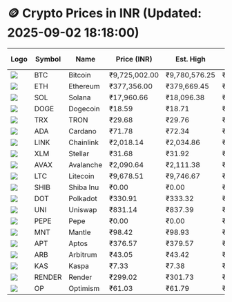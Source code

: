 # 🪙 Crypto Prices in INR (Updated: 2025-09-02 18:18:00)

| Logo | Symbol | Name       | Price (INR) | Est. High | Est. Low | Gross Profit | Fees | Net Profit | ROI % |
|------|--------|------------|-------------|-----------|----------|---------------|------|-------------|--------|
| ![](https://coin-images.coingecko.com/coins/images/1/large/bitcoin.png?1696501400) | BTC    | Bitcoin    | ₹9,725,002.00 | ₹9,780,576.25 | ₹9,669,427.75 | ₹1,149.48 | ₹200.00 | ₹949.48 | 0.95% |
| ![](https://coin-images.coingecko.com/coins/images/279/large/ethereum.png?1696501628) | ETH    | Ethereum   | ₹377,356.00 | ₹379,669.45 | ₹375,042.55 | ₹1,233.70 | ₹200.00 | ₹1,033.70 | 1.03% |
| ![](https://coin-images.coingecko.com/coins/images/4128/large/solana.png?1718769756) | SOL    | Solana     | ₹17,960.66 | ₹18,096.38 | ₹17,824.94 | ₹1,522.79 | ₹200.00 | ₹1,322.79 | 1.32% |
| ![](https://coin-images.coingecko.com/coins/images/5/large/dogecoin.png?1696501409) | DOGE   | Dogecoin   | ₹18.59 | ₹18.71 | ₹18.47 | ₹1,299.40 | ₹200.00 | ₹1,099.40 | 1.10% |
| ![](https://coin-images.coingecko.com/coins/images/1094/large/tron-logo.png?1696502193) | TRX    | TRON       | ₹29.68 | ₹29.76 | ₹29.60 | ₹557.48 | ₹200.00 | ₹357.48 | 0.36% |
| ![](https://coin-images.coingecko.com/coins/images/975/large/cardano.png?1696502090) | ADA    | Cardano    | ₹71.78 | ₹72.34 | ₹71.22 | ₹1,566.93 | ₹200.00 | ₹1,366.93 | 1.37% |
| ![](https://coin-images.coingecko.com/coins/images/877/large/chainlink-new-logo.png?1696502009) | LINK   | Chainlink  | ₹2,018.14 | ₹2,034.86 | ₹2,001.42 | ₹1,671.02 | ₹200.00 | ₹1,471.02 | 1.47% |
| ![](https://coin-images.coingecko.com/coins/images/100/large/fmpFRHHQ_400x400.jpg?1735231350) | XLM    | Stellar    | ₹31.68 | ₹31.92 | ₹31.44 | ₹1,497.88 | ₹200.00 | ₹1,297.88 | 1.30% |
| ![](https://coin-images.coingecko.com/coins/images/12559/large/Avalanche_Circle_RedWhite_Trans.png?1696512369) | AVAX   | Avalanche  | ₹2,090.64 | ₹2,111.38 | ₹2,069.90 | ₹2,003.57 | ₹200.00 | ₹1,803.57 | 1.80% |
| ![](https://coin-images.coingecko.com/coins/images/2/large/litecoin.png?1696501400) | LTC    | Litecoin   | ₹9,678.51 | ₹9,746.67 | ₹9,610.35 | ₹1,418.50 | ₹200.00 | ₹1,218.50 | 1.22% |
| ![](https://coin-images.coingecko.com/coins/images/11939/large/shiba.png?1696511800) | SHIB   | Shiba Inu  | ₹0.00 | ₹0.00 | ₹0.00 | ₹1,423.00 | ₹200.00 | ₹1,223.00 | 1.22% |
| ![](https://coin-images.coingecko.com/coins/images/12171/large/polkadot.png?1696512008) | DOT    | Polkadot   | ₹330.91 | ₹333.32 | ₹328.50 | ₹1,465.74 | ₹200.00 | ₹1,265.74 | 1.27% |
| ![](https://coin-images.coingecko.com/coins/images/12504/large/uniswap-logo.png?1720676669) | UNI    | Uniswap    | ₹831.14 | ₹837.39 | ₹824.89 | ₹1,515.11 | ₹200.00 | ₹1,315.11 | 1.32% |
| ![](https://coin-images.coingecko.com/coins/images/29850/large/pepe-token.jpeg?1696528776) | PEPE   | Pepe       | ₹0.00 | ₹0.00 | ₹0.00 | ₹1,783.23 | ₹200.00 | ₹1,583.23 | 1.58% |
| ![](https://coin-images.coingecko.com/coins/images/30980/large/Mantle-Logo-mark.png?1739213200) | MNT    | Mantle     | ₹98.42 | ₹98.93 | ₹97.91 | ₹1,035.61 | ₹200.00 | ₹835.61 | 0.84% |
| ![](https://coin-images.coingecko.com/coins/images/26455/large/aptos_round.png?1696525528) | APT    | Aptos      | ₹376.57 | ₹379.57 | ₹373.57 | ₹1,606.12 | ₹200.00 | ₹1,406.12 | 1.41% |
| ![](https://coin-images.coingecko.com/coins/images/16547/large/arb.jpg?1721358242) | ARB    | Arbitrum   | ₹43.05 | ₹43.42 | ₹42.68 | ₹1,743.29 | ₹200.00 | ₹1,543.29 | 1.54% |
| ![](https://coin-images.coingecko.com/coins/images/25751/large/kaspa-icon-exchanges.png?1696524837) | KAS    | Kaspa      | ₹7.33 | ₹7.38 | ₹7.28 | ₹1,484.33 | ₹200.00 | ₹1,284.33 | 1.28% |
| ![](https://coin-images.coingecko.com/coins/images/11636/large/rndr.png?1696511529) | RENDER | Render     | ₹299.02 | ₹301.73 | ₹296.31 | ₹1,831.55 | ₹200.00 | ₹1,631.55 | 1.63% |
| ![](https://coin-images.coingecko.com/coins/images/25244/large/Optimism.png?1696524385) | OP     | Optimism   | ₹61.03 | ₹61.79 | ₹60.27 | ₹2,513.58 | ₹200.00 | ₹2,313.58 | 2.31% |
